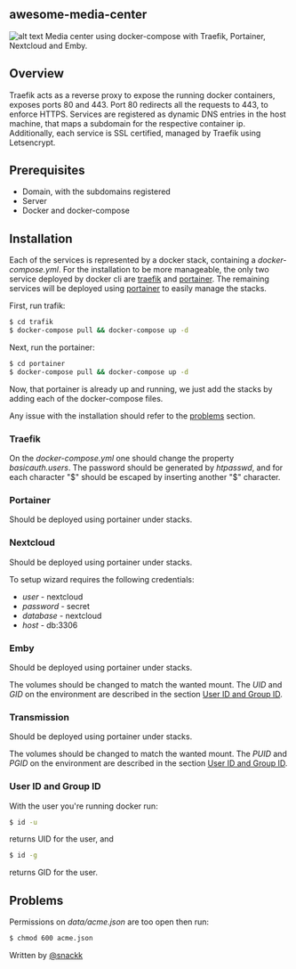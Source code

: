 ## awesome-media-center

<img src="https://upload.wikimedia.org/wikipedia/commons/7/79/Docker_%28container_engine%29_logo.png" alt="alt text">
Media center using docker-compose with Traefik, Portainer, Nextcloud and Emby.

## Overview

Traefik acts as a reverse proxy to expose the running docker containers, exposes ports 80 and 443. Port 80 redirects all the requests to 443, to enforce HTTPS. Services are registered as dynamic DNS entries in the host machine, that maps a subdomain for the respective container ip. Additionally, each service is SSL certified, managed by Traefik using Letsencrypt.

## Prerequisites

* Domain, with the subdomains registered
* Server
* Docker and docker-compose

## Installation

Each of the services is represented by a docker stack, containing a *docker-compose.yml*. For the installation to be more manageable, the only two service deployed by docker cli are [traefik](#traefik) and [portainer](#portainer). The remaining services will be deployed using [portainer](#portainer) to easily manage the stacks.

First, run trafik:
```sh
$ cd trafik
$ docker-compose pull && docker-compose up -d
```

Next, run the portainer:
```sh
$ cd portainer
$ docker-compose pull && docker-compose up -d
```

Now, that portainer is already up and running, we just add the stacks by adding each of the docker-compose files.

Any issue with the installation should refer to the [problems](#problems) section.

### <a name="traefik"></a> Traefik

On the *docker-compose.yml* one should change the property *basicauth.users*. The password should be generated by *htpasswd*, and for each character "$" should be escaped by inserting another "$" character.

### <a name="portainer"></a> Portainer

Should be deployed using portainer under stacks.

### Nextcloud

Should be deployed using portainer under stacks.

To setup wizard requires the following credentials:
* *user* - nextcloud
* *password* - secret
* *database* - nextcloud
* *host* - db:3306

### Emby

Should be deployed using portainer under stacks.

The volumes should be changed to match the wanted mount. The *UID* and *GID* on the environment are described in the section [User ID and Group ID](#user).    

### Transmission

Should be deployed using portainer under stacks.

The volumes should be changed to match the wanted mount. The *PUID* and *PGID* on the environment are described in the section [User ID and Group ID](#user).

### <a name="user"></a> User ID and Group ID

With the user you're running docker run:
```sh
$ id -u
```
returns UID for the user, and
```sh
$ id -g
```
returns GID for the user.

## <a name="problems"></a> Problems

Permissions on *data/acme.json* are too open then run:
```sh
$ chmod 600 acme.json
```

  Written by [@snackk](https://github.com/snackk)

